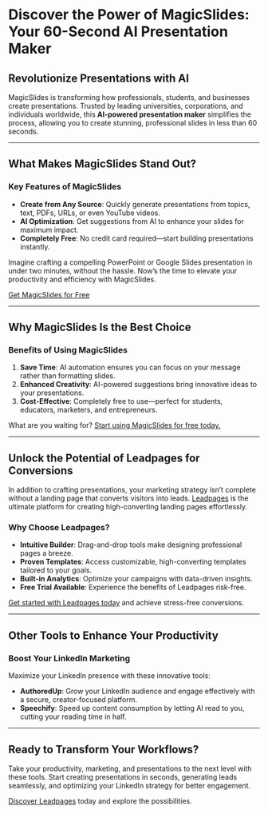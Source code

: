 # Discover the Power of MagicSlides: Your 60-Second AI Presentation Maker

## Revolutionize Presentations with AI

MagicSlides is transforming how professionals, students, and businesses create presentations. Trusted by leading universities, corporations, and individuals worldwide, this **AI-powered presentation maker** simplifies the process, allowing you to create stunning, professional slides in less than 60 seconds.

---

## What Makes MagicSlides Stand Out?

### **Key Features of MagicSlides**

- **Create from Any Source**: Quickly generate presentations from topics, text, PDFs, URLs, or even YouTube videos.
- **AI Optimization**: Get suggestions from AI to enhance your slides for maximum impact.
- **Completely Free**: No credit card required—start building presentations instantly.

Imagine crafting a compelling PowerPoint or Google Slides presentation in under two minutes, without the hassle. Now’s the time to elevate your productivity and efficiency with MagicSlides.

[Get MagicSlides for Free](https://bit.ly/LEadPages)

---

## Why MagicSlides Is the Best Choice

### **Benefits of Using MagicSlides**

1. **Save Time**: AI automation ensures you can focus on your message rather than formatting slides.
2. **Enhanced Creativity**: AI-powered suggestions bring innovative ideas to your presentations.
3. **Cost-Effective**: Completely free to use—perfect for students, educators, marketers, and entrepreneurs.

What are you waiting for? [Start using MagicSlides for free today.](https://bit.ly/LEadPages)

---

## Unlock the Potential of Leadpages for Conversions

In addition to crafting presentations, your marketing strategy isn’t complete without a landing page that converts visitors into leads. [Leadpages](https://bit.ly/LEadPages) is the ultimate platform for creating high-converting landing pages effortlessly.

### **Why Choose Leadpages?**

- **Intuitive Builder**: Drag-and-drop tools make designing professional pages a breeze.
- **Proven Templates**: Access customizable, high-converting templates tailored to your goals.
- **Built-in Analytics**: Optimize your campaigns with data-driven insights.
- **Free Trial Available**: Experience the benefits of Leadpages risk-free.

[Get started with Leadpages today](https://bit.ly/LEadPages) and achieve stress-free conversions.

---

## Other Tools to Enhance Your Productivity

### **Boost Your LinkedIn Marketing**

Maximize your LinkedIn presence with these innovative tools:

- **AuthoredUp**: Grow your LinkedIn audience and engage effectively with a secure, creator-focused platform.
- **Speechify**: Speed up content consumption by letting AI read to you, cutting your reading time in half.

---

## Ready to Transform Your Workflows?

Take your productivity, marketing, and presentations to the next level with these tools. Start creating presentations in seconds, generating leads seamlessly, and optimizing your LinkedIn strategy for better engagement. 

[Discover Leadpages](https://bit.ly/LEadPages) today and explore the possibilities.
